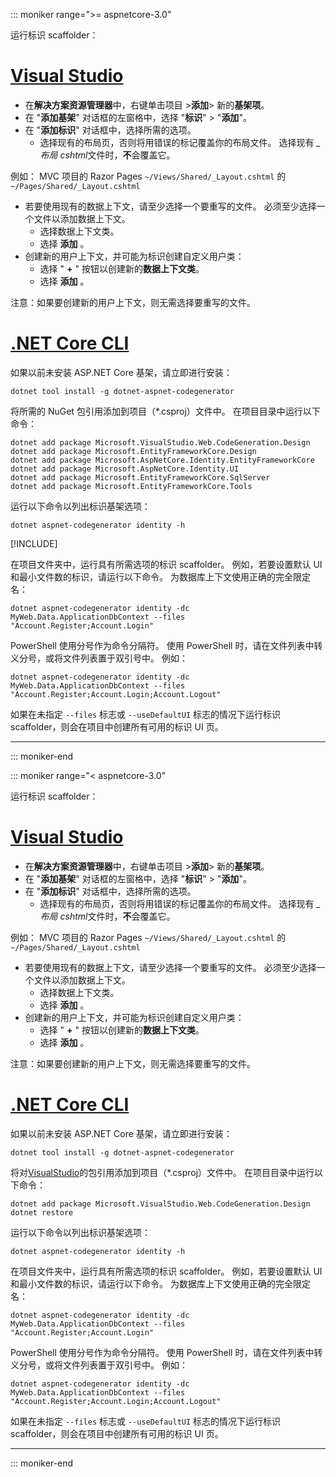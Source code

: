 ::: moniker range=">= aspnetcore-3.0"

运行标识 scaffolder：

# <a name="visual-studio"></a>[Visual Studio](#tab/visual-studio)

* 在**解决方案资源管理器**中，右键单击项目 >**添加**> 新的**基架项**。
* 在 "**添加基架**" 对话框的左窗格中，选择 "**标识**" > "**添加**"。
* 在 "**添加标识**" 对话框中，选择所需的选项。
  * 选择现有的布局页，否则将用错误的标记覆盖你的布局文件。 选择现有 *\_布局 cshtml*文件时，**不**会覆盖它。

 例如： MVC 项目的 Razor Pages `~/Views/Shared/_Layout.cshtml` 的 `~/Pages/Shared/_Layout.cshtml`
* 若要使用现有的数据上下文，请至少选择一个要重写的文件。 必须至少选择一个文件以添加数据上下文。
  * 选择数据上下文类。
  * 选择 **添加** 。
* 创建新的用户上下文，并可能为标识创建自定义用户类：
  * 选择 " **+** " 按钮以创建新的**数据上下文类**。
  * 选择 **添加** 。

注意：如果要创建新的用户上下文，则无需选择要重写的文件。

# <a name="net-core-cli"></a>[.NET Core CLI](#tab/netcore-cli)

如果以前未安装 ASP.NET Core 基架，请立即进行安装：

```dotnetcli
dotnet tool install -g dotnet-aspnet-codegenerator
```

将所需的 NuGet 包引用添加到项目（\*.csproj）文件中。 在项目目录中运行以下命令：

```dotnetcli
dotnet add package Microsoft.VisualStudio.Web.CodeGeneration.Design
dotnet add package Microsoft.EntityFrameworkCore.Design
dotnet add package Microsoft.AspNetCore.Identity.EntityFrameworkCore
dotnet add package Microsoft.AspNetCore.Identity.UI
dotnet add package Microsoft.EntityFrameworkCore.SqlServer
dotnet add package Microsoft.EntityFrameworkCore.Tools
```

运行以下命令以列出标识基架选项：

```dotnetcli
dotnet aspnet-codegenerator identity -h
```

[!INCLUDE[](~/includes/scaffoldTFM.md)]

在项目文件夹中，运行具有所需选项的标识 scaffolder。 例如，若要设置默认 UI 和最小文件数的标识，请运行以下命令。 为数据库上下文使用正确的完全限定名：

```dotnetcli
dotnet aspnet-codegenerator identity -dc MyWeb.Data.ApplicationDbContext --files "Account.Register;Account.Login"
```

PowerShell 使用分号作为命令分隔符。 使用 PowerShell 时，请在文件列表中转义分号，或将文件列表置于双引号中。 例如：

```dotnetcli
dotnet aspnet-codegenerator identity -dc MyWeb.Data.ApplicationDbContext --files "Account.Register;Account.Login;Account.Logout"
```

如果在未指定 `--files` 标志或 `--useDefaultUI` 标志的情况下运行标识 scaffolder，则会在项目中创建所有可用的标识 UI 页。

---

::: moniker-end

::: moniker range="< aspnetcore-3.0"

运行标识 scaffolder：

# <a name="visual-studio"></a>[Visual Studio](#tab/visual-studio)

* 在**解决方案资源管理器**中，右键单击项目 >**添加**> 新的**基架项**。
* 在 "**添加基架**" 对话框的左窗格中，选择 "**标识**" > "**添加**"。
* 在 "**添加标识**" 对话框中，选择所需的选项。
  * 选择现有的布局页，否则将用错误的标记覆盖你的布局文件。 选择现有 *\_布局 cshtml*文件时，**不**会覆盖它。

 例如： MVC 项目的 Razor Pages `~/Views/Shared/_Layout.cshtml` 的 `~/Pages/Shared/_Layout.cshtml`
* 若要使用现有的数据上下文，请至少选择一个要重写的文件。 必须至少选择一个文件以添加数据上下文。
  * 选择数据上下文类。
  * 选择 **添加** 。
* 创建新的用户上下文，并可能为标识创建自定义用户类：
  * 选择 " **+** " 按钮以创建新的**数据上下文类**。
  * 选择 **添加** 。

注意：如果要创建新的用户上下文，则无需选择要重写的文件。

# <a name="net-core-cli"></a>[.NET Core CLI](#tab/netcore-cli)

如果以前未安装 ASP.NET Core 基架，请立即进行安装：

```dotnetcli
dotnet tool install -g dotnet-aspnet-codegenerator
```

将对[VisualStudio](https://www.nuget.org/packages/Microsoft.VisualStudio.Web.CodeGeneration.Design/)的包引用添加到项目（\*.csproj）文件中。 在项目目录中运行以下命令：

```dotnetcli
dotnet add package Microsoft.VisualStudio.Web.CodeGeneration.Design
dotnet restore
```

运行以下命令以列出标识基架选项：

```dotnetcli
dotnet aspnet-codegenerator identity -h
```

在项目文件夹中，运行具有所需选项的标识 scaffolder。 例如，若要设置默认 UI 和最小文件数的标识，请运行以下命令。 为数据库上下文使用正确的完全限定名：

```dotnetcli
dotnet aspnet-codegenerator identity -dc MyWeb.Data.ApplicationDbContext --files "Account.Register;Account.Login"
```

PowerShell 使用分号作为命令分隔符。 使用 PowerShell 时，请在文件列表中转义分号，或将文件列表置于双引号中。 例如：

```dotnetcli
dotnet aspnet-codegenerator identity -dc MyWeb.Data.ApplicationDbContext --files "Account.Register;Account.Login;Account.Logout"
```

如果在未指定 `--files` 标志或 `--useDefaultUI` 标志的情况下运行标识 scaffolder，则会在项目中创建所有可用的标识 UI 页。

---

::: moniker-end